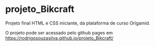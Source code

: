 # projeto_Bikcraft
Projeto final HTML e CSS iniciante, da plataforma de curso Origamid.

O projeto pode ser acessado pelo github pages em
https://rodrigosouzasilva.github.io/projeto_Bikcraft/
